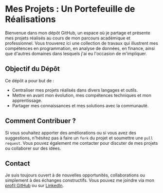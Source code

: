 # Mes Projets : Un Portefeuille de Réalisations
Bienvenue dans mon dépôt GitHub, un espace où je partage et présente mes projets réalisés au cours de mon parcours académique et professionnel. Vous trouverez ici une collection de travaux qui illustrent mes compétences en programmation, en analyse de données, en finance, ainsi que d'autres domaines dans lesquels j'ai eu l'occasion de m'impliquer.

## Objectif du Dépôt
Ce dépôt a pour but de :

* Centraliser mes projets réalisés dans divers langages et outils.
* Mettre en avant mon évolution, mes compétences techniques et mon apprentissage.
* Partager mes connaissances et mes solutions avec la communauté.

## Comment Contribuer ?
Si vous souhaitez apporter des améliorations ou si vous avez des suggestions, n'hésitez pas à faire un `fork` du projet et soumettre une `pull request`. Vous pouvez également me contacter pour discuter de mes projets ou collaborer sur des idées.

## Contact
Je suis toujours ouvert à de nouvelles opportunités, collaborations ou simplement à des échanges constructifs. Vous pouvez me joindre via mon [profil GitHub](https://github.com/aurvl) ou sur [LinkedIn](https://www.linkedin.com/in/loua-aurel-vehi-29887a290/).
